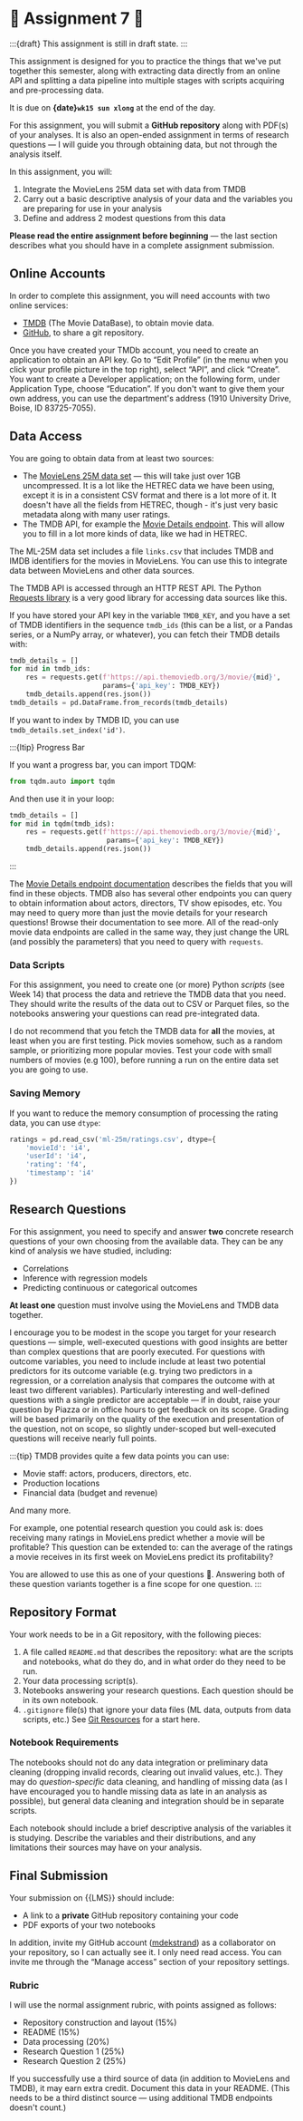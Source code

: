 # 🚧 Assignment 7 🚧

:::{draft}
This assignment is still in draft state.
:::

This assignment is designed for you to practice the things that we've put together this semester, along with extracting data directly from an online API and splitting a data pipeline into multiple stages with scripts acquiring and pre-processing data.

It is due on **{date}`wk15 sun xlong`** at the end of the day.

For this assignment, you will submit a **GitHub repository** along with PDF(s) of your analyses.
It is also an open-ended assignment in terms of research questions — I will guide you through obtaining data, but not through the analysis itself.

In this assignment, you will:

1.  Integrate the MovieLens 25M data set with data from TMDB
2.  Carry out a basic descriptive analysis of your data and the variables you are preparing for use in your analysis
3.  Define and address 2 modest questions from this data

**Please read the entire assignment before beginning** — the last section describes what you should have in a complete assignment submission.

## Online Accounts

In order to complete this assignment, you will need accounts with two online services:

- [TMDB](https://www.themoviedb.org/) (The Movie DataBase), to obtain movie data.
- [GitHub](https://github.org), to share a git repository.

Once you have created your TMDb account, you need to create an application to obtain an API key.
Go to “Edit Profile” (in the menu when you click your profile picture in the top right), select “API”, and click “Create”.
You want to create a Developer application; on the following form, under Application Type, choose “Education”.
If you don't want to give them your own address, you can use the department's address (1910 University Drive, Boise, ID 83725-7055).

## Data Access

You are going to obtain data from at least two sources:

-   The [MovieLens 25M data set](https://grouplens.org/datasets/movielens/25m/) ­— this will take just over 1GB uncompressed.
    It is a lot like the HETREC data we have been using, except it is in a consistent CSV format and there is a lot more of it.
    It doesn't have all the fields from HETREC, though - it's just very basic metadata along with many user ratings.
-   The TMDB API, for example the [Movie Details endpoint](https://developers.themoviedb.org/3/movies/get-movie-details).
    This will allow you to fill in a lot more kinds of data, like we had in HETREC.

The ML-25M data set includes a file `links.csv` that includes TMDB and IMDB identifiers for the movies in MovieLens.
You can use this to integrate data between MovieLens and other data sources.

The TMDB API is accessed through an HTTP REST API.
The Python [Requests library](https://requests.readthedocs.io/en/master/user/quickstart/) is a very good library for accessing data sources like this.

If you have stored your API key in the variable `TMDB_KEY`, and you have a set of TMDB identifiers in the sequence `tmdb_ids` (this can be a list, or a Pandas series, or a NumPy array, or whatever), you can fetch their TMDB details with:

```python
tmdb_details = []
for mid in tmdb_ids:
    res = requests.get(f'https://api.themoviedb.org/3/movie/{mid}',
                       params={'api_key': TMDB_KEY})
    tmdb_details.append(res.json())
tmdb_details = pd.DataFrame.from_records(tmdb_details)
```

If you want to index by TMDB ID, you can use `tmdb_details.set_index('id')`.

:::{ltip} Progress Bar

If you want a progress bar, you can import TDQM:

```python
from tqdm.auto import tqdm
```

And then use it in your loop:

```python
tmdb_details = []
for mid in tqdm(tmdb_ids):
    res = requests.get(f'https://api.themoviedb.org/3/movie/{mid}',
                        params={'api_key': TMDB_KEY})
    tmdb_details.append(res.json())
```
:::

The [Movie Details endpoint documentation](https://developers.themoviedb.org/3/movies/get-movie-details) describes the fields that you will find in these objects.
TMDB also has several other endpoints you can query to obtain information about actors, directors, TV show episodes, etc.
You may need to query more than just the movie details for your research questions!
Browse their documentation to see more.
All of the read-only movie data endpoints are called in the same way, they just change the URL (and possibly the parameters) that you need to query with `requests`.

### Data Scripts

For this assignment, you need to create one (or more) Python *scripts* (see Week 14) that process the data and retrieve the TMDB data that you need.
They should write the results of the data out to CSV or Parquet files, so the notebooks answering your questions can read pre-integrated data.

I do not recommend that you fetch the TMDB data for **all** the movies, at least when you are first testing.
Pick movies somehow, such as a random sample, or prioritizing more popular movies.
Test your code with small numbers of movies (e.g 100), before running a run on the entire data set you are going to use.

### Saving Memory

If you want to reduce the memory consumption of processing the rating data, you can use `dtype`:

```python
ratings = pd.read_csv('ml-25m/ratings.csv', dtype={
    'movieId': 'i4',
    'userId': 'i4',
    'rating': 'f4',
    'timestamp': 'i4'
})
```

## Research Questions

For this assignment, you need to specify and answer **two** concrete research questions of your own choosing from the available data.
They can be any kind of analysis we have studied, including:

* Correlations
* Inference with regression models
* Predicting continuous or categorical outcomes

**At least one** question must involve using the MovieLens and TMDB data together.

I encourage you to be modest in the scope you target for your research questions — simple, well-executed questions with good insights are better than complex questions that are poorly executed.
For questions with outcome variables, you need to include include at least two potential predictors for its outcome variable (e.g. trying two predictors in a regression, or a correlation analysis that compares the outcome with at least two different variables).
Particularly interesting and well-defined questions with a single predictor are acceptable — if in doubt, raise your question by Piazza or in office hours to get feedback on its scope.
Grading will be based primarily on the quality of the execution and presentation of the question, not on scope, so slightly under-scoped but well-executed questions will receive nearly full points.

:::{tip}
TMDB provides quite a few data points you can use:

* Movie staff: actors, producers, directors, etc.
* Production locations
* Financial data (budget and revenue)

And many more.

For example, one potential research question you could ask is: does receiving many ratings in MovieLens predict whether a movie will be profitable?
This question can be extended to: can the average of the ratings a movie receives in its first week on MovieLens predict its profitability?

You are allowed to use this as one of your questions 🙂.
Answering both of these question variants together is a fine scope for one question.
:::

## Repository Format

Your work needs to be in a Git repository, with the following pieces:

1.  A file called `README.md` that describes the repository: what are the scripts and notebooks, what do they do, and in what order do they need to be run.
2.  Your data processing script(s).
3.  Notebooks answering your research questions. Each question should be in its own notebook.
4.  `.gitignore` file(s) that ignore your data files (ML data, outputs from data scripts, etc.)
    See [Git Resources](../../resources/git-resources.md) for a start here.

### Notebook Requirements

The notebooks should not do any data integration or preliminary data cleaning (dropping invalid records, clearing out invalid values, etc.).
They may do *question-specific* data cleaning, and handling of missing data (as I have encouraged you to handle missing data as late in an analysis as possible), but general data cleaning and integration should be in separate scripts.

Each notebook should include a brief descriptive analysis of the variables it is studying.
Describe the variables and their distributions, and any limitations their sources may have on your analysis.

## Final Submission

Your submission on {{LMS}} should include:

- A link to a **private** GitHub repository containing your code
- PDF exports of your two notebooks

In addition, invite my GitHub account ([mdekstrand](https://github.com/mdekstrand)) as a collaborator on your repository, so I can actually see it.
I only need read access.
You can invite me through the “Manage access” section of your repository settings.

### Rubric

I will use the normal assignment rubric, with points assigned as follows:

-   Repository construction and layout (15%)
-   README (15%)
-   Data processing (20%)
-   Research Question 1 (25%)
-   Research Question 2 (25%)

If you successfully use a third source of data (in addition to MovieLens and TMDB), it may earn extra credit.
Document this data in your README.
(This needs to be a third distinct source — using additional TMDB endpoints doesn't count.)
